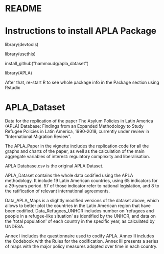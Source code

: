 # README

# Instructions to install APLA Package

library(devtools)

library(usethis)

install_github("hammoudg/apla_dataset")

library(APLA)

After that, re-start R to see whole package info in the Package section using Rstudio

# APLA_Dataset

Data for the replication of the paper The Asylum Policies in Latin America (APLA) Database: Findings from an Expanded Methodology to Study Refugee Policies in Latin America, 1990-2018, currently under review in "International Migration Review".

The APLA_Paper in the vignette includes the replication code for all the graphs and charts of the paper, as well as the calculation of the main aggregate variables of interest: regulatory complexity and liberalisation. 


APLA Database.csv is the original APLA Dataset.  

APLA_Dataset contains the whole data codified using the APLA methodology. It include 19 Latin American countries, using 65 indicators for a 29-years period. 57 of those indicator refer to national legislation, and 8 to the ratification of relevant international agreements. 

Data_APLA_Maps is a slightly modified versions of the dataset above, which allows to better plot the countries in the Latin American region that have been codified. 
Data_Refugees_UNHCR includes number on 'refugees and people in a refugee-like situation' as identified by the UNHCR, and data on the 'total population' of each country in the specific year, as calculated by UNDESA.

Annex I includes the questionnaire used to codify APLA. 
Annex II includes the Codebook with the Rules for the codification. 
Annex III presents a series of maps with the major policy measures adopted over time in each country. 



